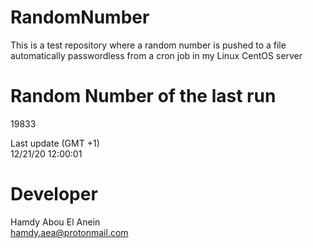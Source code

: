 # RandomNumber    
This is a test repository where a random number is pushed to a file automatically passwordless from a cron job in my Linux CentOS server    
# Random Number of the last run   
19833
      
Last update (GMT +1)    
12/21/20 12:00:01
# Developer    
Hamdy Abou El Anein   
hamdy.aea@protonmail.com

